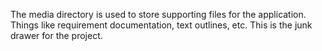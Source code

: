 The media directory is used to store supporting files for the application. Things like requirement documentation, text outlines, etc. This is the junk drawer for the project.

